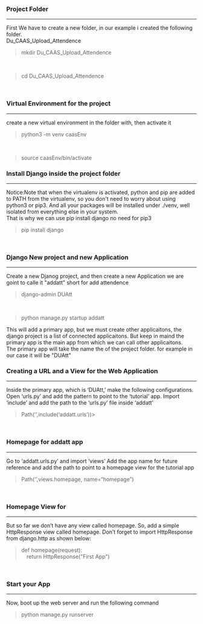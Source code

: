 ### Project Folder
---
First We have to create a new folder, in our example i created the following folder.<br>
Du_CAAS_Upload_Attendence

> mkdir Du_CAAS_Upload_Attendence 

<br>

> cd Du_CAAS_Upload_Attendence

<br>

### Virtual Environment for the project
---
create a new virtual environment in the folder with, then activate it
> python3 -m venv caasEnv

<br>

> source caasEnv/bin/activate 

### Install Django inside the project folder
--- 
Notice:Note that when the virtualenv is activated, python and pip are added to PATH from the virtualenv, so you don't need to worry about using python3 or pip3. And all your packages will be installed under ./venv, well isolated from everything else in your system.
<br>
That is why we can use pip install django no need for pip3

>pip install django

<br>

### Django New project and new Application
---
Create a new Djanog project, and then create a new Application we are goint to calle it "addatt" short for add attendence
> django-admin DUAtt
<br>

> python manage.py startup addatt

This will add a primary app, but we must create other applicaitons, the django project is a list of connected applicaitons. But keep in maind the primary app is the main app from which we can call other applicaitons.
<br>
The primary app will take the name the of the project folder. for example in our case it will be "DUAtt"


### Creating a URL and a View for the Web Application
---
Inside the primary app, which is ‘DUAtt,’ make the following configurations. Open ‘urls.py’ and add the pattern to point to the ‘tutorial’ app. Import ‘include’ and add the path to the ‘urls.py’ file inside ‘addatt’

> Path(‘’,include(‘addatt.urls’))>
 
<br>

### Homepage for addatt app
--- 
Go to ‘addatt.urls.py’ and import ‘views’ Add the app name for future reference and add the path to point to a homepage view for the tutorial app

>Path(‘’,views.homepage, name=“homepage”)

<br>

### Homepage View for
--- 
But so far we don’t have any view called homepage. So, add a simple HttpResponse view called homepage. Don’t forget to import HttpResponse from django.http as shown below:
> def homepage(request):<br>
> &emsp;return HttpResponse("First App")

<br>

### Start your App
--- 
Now, boot up the web server and run the following command
> python manage.py runserver